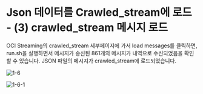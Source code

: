 # Json 데이터를 Crawled_stream에 로드 - (3) crawled_stream 메시지 로드

OCI Streaming의 crawled_stream 세부페이지에 가서 load messages를 클릭하면, run.sh을 실행하면서 메시지가 송신된 861개의 메시지가 내역으로 수신되었음을 확인할 수 있습니다. JSON 파일의 메시지가 crawled_stream에 로드되었습니다.  


![1-6](https://github.com/oraclekr-data-platform/ODWS-S01-OCI-data-pipeline/assets/150219167/b2bea96e-b890-4256-8ab8-fefd6f9a3298)

![1-6-1](https://github.com/oraclekr-data-platform/ODWS-S01-OCI-data-pipeline/assets/150219167/b4490f7a-e1ef-414e-a94e-29ff96be71bf)


